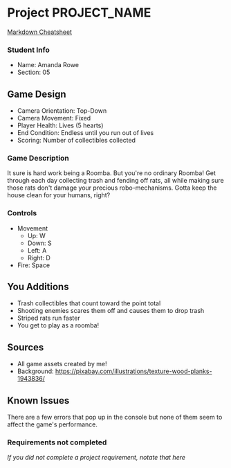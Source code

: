 # Project PROJECT_NAME

[Markdown Cheatsheet](https://github.com/adam-p/markdown-here/wiki/Markdown-Here-Cheatsheet)

### Student Info

-   Name: Amanda Rowe
-   Section: 05

## Game Design

-   Camera Orientation: Top-Down
-   Camera Movement: Fixed
-   Player Health: Lives (5 hearts)
-   End Condition: Endless until you run out of lives
-   Scoring: Number of collectibles collected

### Game Description

It sure is hard work being a Roomba. But you're no ordinary Roomba! Get through each day collecting trash and fending off rats, all while making sure those rats don't damage your precious robo-mechanisms. Gotta keep the house clean for your humans, right?

### Controls

-   Movement
    -   Up: W
    -   Down: S
    -   Left: A
    -   Right: D
-   Fire: Space

## You Additions

- Trash collectibles that count toward the point total
- Shooting enemies scares them off and causes them to drop trash
- Striped rats run faster
- You get to play as a roomba!

## Sources

-   All game assets created by me!
-   Background: https://pixabay.com/illustrations/texture-wood-planks-1943836/

## Known Issues

There are a few errors that pop up in the console but none of them seem to affect the game's performance.

### Requirements not completed

_If you did not complete a project requirement, notate that here_

